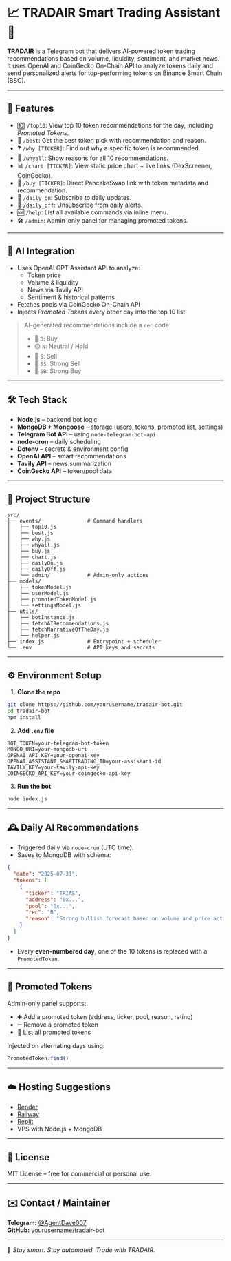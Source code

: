 # 📈 TRADAIR Smart Trading Assistant 🤖

**TRADAIR** is a Telegram bot that delivers AI-powered token trading recommendations based on volume, liquidity, sentiment, and market news. It uses OpenAI and CoinGecko On-Chain API to analyze tokens daily and send personalized alerts for top-performing tokens on Binance Smart Chain (BSC).

---

## 🚀 Features

- 🔟 `/top10`: View top 10 token recommendations for the day, including *Promoted Tokens*.
- 🏅 `/best`: Get the best token pick with recommendation and reason.
- ❓ `/why [TICKER]`: Find out why a specific token is recommended.
- 🧠 `/whyall`: Show reasons for all 10 recommendations.
- 📊 `/chart [TICKER]`: View static price chart + live links (DexScreener, CoinGecko).
- 🛒 `/buy [TICKER]`: Direct PancakeSwap link with token metadata and recommendation.
- 🔔 `/daily_on`: Subscribe to daily updates.
- 🔕 `/daily_off`: Unsubscribe from daily alerts.
- 🆘 `/help`: List all available commands via inline menu.
- 🛠️ `/admin`: Admin-only panel for managing promoted tokens.

---

## 🧠 AI Integration

- Uses OpenAI GPT Assistant API to analyze:
  - Token price
  - Volume & liquidity
  - News via Tavily API
  - Sentiment & historical patterns
- Fetches pools via CoinGecko On-Chain API
- Injects *Promoted Tokens* every other day into the top 10 list

> AI-generated recommendations include a `rec` code:
> - 🔵 `B`: Buy  
> - 🟡 `N`: Neutral / Hold  
> - 🔴 `S`: Sell  
> - 🐻 `SS`: Strong Sell  
> - 🚀 `SB`: Strong Buy  

---

## 🛠️ Tech Stack

- **Node.js** – backend bot logic
- **MongoDB + Mongoose** – storage (users, tokens, promoted list, settings)
- **Telegram Bot API** – using `node-telegram-bot-api`
- **node-cron** – daily scheduling
- **Dotenv** – secrets & environment config
- **OpenAI API** – smart recommendations
- **Tavily API** – news summarization
- **CoinGecko API** – token/pool data

---

## 📁 Project Structure

```
src/
├── events/               # Command handlers
│   ├── top10.js
│   ├── best.js
│   ├── why.js
│   ├── whyall.js
│   ├── buy.js
│   ├── chart.js
│   ├── dailyOn.js
│   ├── dailyOff.js
│   └── admin/            # Admin-only actions
├── models/
│   ├── tokenModel.js
│   ├── userModel.js
│   ├── promotedTokenModel.js
│   └── settingsModel.js
├── utils/
│   ├── botInstance.js
│   ├── fetchAIRecommendations.js
│   ├── fetchNarrativeOfTheDay.js
│   └── helper.js
├── index.js              # Entrypoint + scheduler
└── .env                  # API keys and secrets
```

---

## ⚙️ Environment Setup

1. **Clone the repo**

```bash
git clone https://github.com/yourusername/tradair-bot.git
cd tradair-bot
npm install
```

2. **Add `.env` file**

```env
BOT_TOKEN=your-telegram-bot-token
MONGO_URI=your-mongodb-uri
OPENAI_API_KEY=your-openai-key
OPENAI_ASSISTANT_SMARTTRADING_ID=your-assistant-id
TAVILY_KEY=your-tavily-api-key
COINGECKO_API_KEY=your-coingecko-api-key
```

3. **Run the bot**

```bash
node index.js
```

---

## 🕰️ Daily AI Recommendations

- Triggered daily via `node-cron` (UTC time).
- Saves to MongoDB with schema:
```json
{
  "date": "2025-07-31",
  "tokens": [
    {
      "ticker": "TRIAS",
      "address": "0x...",
      "pool": "0x...",
      "rec": "B",
      "reason": "Strong bullish forecast based on volume and price action..."
    }
  ]
}
```

- Every **even-numbered day**, one of the 10 tokens is replaced with a `PromotedToken`.

---

## 📢 Promoted Tokens

Admin-only panel supports:
- ➕ Add a promoted token (address, ticker, pool, reason, rating)
- ➖ Remove a promoted token
- 📃 List all promoted tokens

Injected on alternating days using:
```js
PromotedToken.find()
```

---

## ☁️ Hosting Suggestions

- [Render](https://render.com)
- [Railway](https://railway.app)
- [Replit](https://replit.com)
- VPS with Node.js + MongoDB

---

## 🧾 License

MIT License – free for commercial or personal use.

---

## ✉️ Contact / Maintainer

**Telegram:** [@AgentDave007](https://t.me/AgentDave007)  
**GitHub:** [yourusername/tradair-bot](https://github.com/yourusername/tradair-bot)

---

🧠 *Stay smart. Stay automated. Trade with TRADAIR.*
